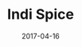 ---
title: Indi Spice
description: VB.NET project for my college course. An EPOS system for a specific restaurant.
date: 2017-04-16
github: https://github.com/mahedihs1997/indispice
---